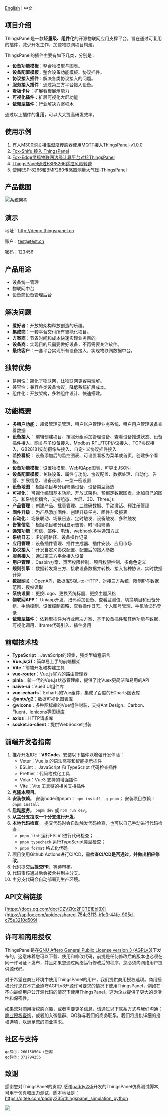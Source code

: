[English](./README_EN.md) | 中文
## 项目介绍
ThingsPanel是一款**轻量级、组件化**的开源物联网应用支撑平台，旨在通过可复用的插件，减少开发工作，加速物联网项目构建。

ThingsPanel的插件主要有如下几类，分别是：
- **设备功能模板**：整合物模型与图表。
- **设备配置模板**：整合设备功能模板、协议插件。
- **协议接入插件**：解决各类协议接入的问题。
- **服务接入插件**：通过第三方平台接入设备。
- **看板卡片**：扩展看板展示能力
- **可视化插件**：扩展可视化大屏功能
- **依赖型插件**：行业解决方案积木

通过以上插件的**复用**，可以大大提高研发效率。
## 使用示例
1. [有人M300网关接温湿度传感器使用MQTT接入ThingsPanel-v1.0.0](https://www.thingspanel.cn/posts/80)
2. [Fox-Shifu 接入 ThingsPanel](https://bianwuji.feishu.cn/docx/LQS4dyVf4o5WMrxzPlKcP5Ftnpg)
3. [Fox-Edge灵狐物联网边缘计算平台对接ThingsPanel](http://docs.fox-tech.cn/#/fox-edge-3rd-cloud-thingspanel)
4. [ThingsPanel通过ESP8266遥控风扇转速](http://thingspanel.cn/posts/72)
5. [使用ESP-8266和BMP280传感器测量大气压-ThingsPanel](http://thingspanel.cn/posts/71)
## 产品截图
![系统架构](http://thingspanel.io/assets/images/ThingsPanel-0.6.0-homepage-27308c5423090237c9e13e5560b7162e.png)
## 演示
地址：http://demo.thingspanel.cn

账户：test@test.cn

密码：123456

## 产品用途
- 设备统一管理
- 物联网中台
- 设备商设备管理后台
## 解决问题
- **爱好者**：开放的架构释放创造的乐趣。
- **集成商**：一套平台交付所有智能化项目。
- **方案商**：节省时间和成本快速实现业务目的。
- **设备商**：实现目的只需要做好设备，不再需要关注软件。
- **最终客户**：一套平台实现所有设备接入，实现物联网数据中台。
## 独特优势
- 易用性：简化了物联网，让物联网更容易理解。
- 兼容性：兼容各类设备协议，降低系统扩展成本。
- 组件化：开放架构，多种组件设计、快速搭建。
## 功能概要
- **多租户功能**： 超级管理员管理、租户账户管理业务系统、租户用户管理设备查看数据
- **设备接入**： 编辑创建项目、按照分组添加管理设备、查看设备推送状态、设备插件接入、网关与子设备接入、Modbus RTU/TCP协议接入、TCP协议接入、GB28181安防摄像头接入、自定- 义协议插件接入
- **监控看板**： 设备添加后的监控图表、可设置看板为菜单或首页，创建多个看板。
- **设备功能模板**：设置物模型、Web和App图表，可导出JSON。 
- **设备配置模板**：关联设备、属性与功能、协议配置、数据处理、自动化、告警、扩展信息、设备设置、一型一密设置
- **设备地图**： 根据项目与分组筛选设备、设备类型筛选
- **可视化**： 可视化编辑基本功能、开放式架构、预绑定数据图表、添加自己的图元、和系统松耦合，支持组态、大屏、3D、Three.js
- **产品管理**： 创建产品、批量管理、二维码数据、手动激活、预注册管理
- **固件升级**： 为产品添加固件、创建升级任务、固件升级报表
- **自动化**： 场景联动、场景日志、定时触发、设备触发、多种触发
- **告警信息**： 根据项目和分组显示告警、时间段筛选
- **通知功能**：短信、邮件、电话、webhook多种通知方式
- **系统日志**： IP访问路径、设备操作记录
- **应用管理**： 设备插件管理、插件生成器、插件安装、应用市场
- **协议接入**： 开发自定义协议配置、配置后的接入参数
- **服务接入**： 通过第三方平台接入设备
- **用户管理**： Casbin方案、页面权限控制、项目权限控制、多角色定义
- **规则引擎**： 数据转发第三方、接收设备数据并转换、接入各种协议、实时数据计算
- **数据网关**：OpenAPI，数据库SQL-to-HTTP，对接三方系统，限制IP与数据范围，授权读取
- **系统设置**： 更换Logo、更换系统标题、更换主题风格
- **物联网APP**： Uniapp开发、扫码添加设备、查看监测值、切换项目和设备分组、手动控制、设置控制策略、查看操作日志、个人账号管理、手机验证码登录
- **依赖型插件**： 依赖型插件为行业解决方案、基于设备插件和其他功能与数据、可视化调用、iframe代码引入、插件复用

## 前端技术栈
* **TypeScript**：JavaScript的超集，强类型编程语言
* **Vue.js(3)**：简单易上手的前端框架
* **Vite**：前端开发和构建工具
* **vue-router**：Vue.js官方的路由管理器
* **pinia**：新一代的Vue.js状态管理库，提供了比Vuex更简洁和易用的API
* **naive-ui**：Vue3 UI组件库
* **vue-echarts**：Echarts的Vue组件，集成了百度的ECharts图表库
* **@antv/g2**：数据可视化图表库
* **@vicons**：多种图标库的Vue组件封装，支持Ant Design、Carbon、Fluent、Ionicons等图标库
* **axios**：HTTP请求库
* **socket.io-client**：提供WebSocket封装

## 前端开发者指南
1. 推荐开发IDE：**VSCode**。安装以下插件以增强开发体验：
     - Vetur：Vue.js 的语法高亮和智能提示插件
     - ESLint： JavaScript 和 TypeScript 代码检查插件
     - Prettier：代码格式化工具
     - Volar：Vue3 支持的增强插件
     - Vite：Vite 工具链的相关支持插件
2. **克隆本项目**。
3. **安装依赖**。
  安装node和pnpm：
  `npm install -g pnpm`；
  安装项目依赖：
  `pnpm install`
1. **启动服务**。
  `pnpm dev` 或 `npm run dev`。
1. **从主分支拉取一个分支进行开发**。
2. **本地代码检查**。
  提交代码时会自动触发代码检查，也可以自己手动进行代码检查：
    - `pnpm lint` 运行ESLint进行代码检查；
    - `pnpm typecheck` 运行TypeScript类型检查；
    - `pnpm format` 格式化代码。
1. 项目使用Github Actions进行CI/CD，需**检查CI/CD是否通过，并做出相应修改**。
2. 代码提交后**提交PR**，等待审核。
3. 代码审核通过后会被合并到主分支。
4. 主分支代码会自动部署到生产环境。

## API文档链接
[https://docs.qq.com/doc/DZVZKc2FCTE1EblBX](https://apifox.com/apidoc/shared-754c3f13-b1c0-44fe-905d-c75e3210d509)
## 许可和商用授权

ThingsPanel是在[GNU Affero General Public License version 3 (AGPLv3)](https://www.gnu.org/licenses/agpl-3.0.html)下发布的，这意味着您可以下载、使用和修改代码，前提是任何修改后的版本也必须在同一许可证下发布，并且如果您通过网络运行修改后的程序，您必须向网络用户提供源代码。

对于希望在商业环境中使用ThingsPanel的用户，我们提供商用授权选项。商用授权允许您在不完全遵守AGPLv3开源许可要求的情况下使用ThingsPanel，例如在不向最终用户公开源代码的情况下使用ThingsPanel。这为企业提供了更大的灵活性和保密性。

如果您对商用授权感兴趣，或者需要更多信息，请通过以下联系方式与我们沟通：[商业授权查询](mailto:zjh@jiyikeji.cn)，或者加入微信群、QQ群与我们的商务联系。我们将提供详细的授权选项，以满足您的商业需求。

## 社区与支持
```
qq群①：260150504（已满）
qq群②：371794256
```
## 致谢
感谢您对ThingsPanel的贡献!
感谢[paddy235](https://gitee.com/paddy235)开发的ThingsPanel仿真测试脚本,可用于仿真和压力测试，脚本地址是：https://gitee.com/paddy235/thingspanel_simulation_python


<a href="https://github.com/ThingsPanel/ThingsPanel-Go/graphs/contributors">
  <img src="https://contrib.rocks/image?repo=ThingsPanel/ThingsPanel-Go" />
</a>
